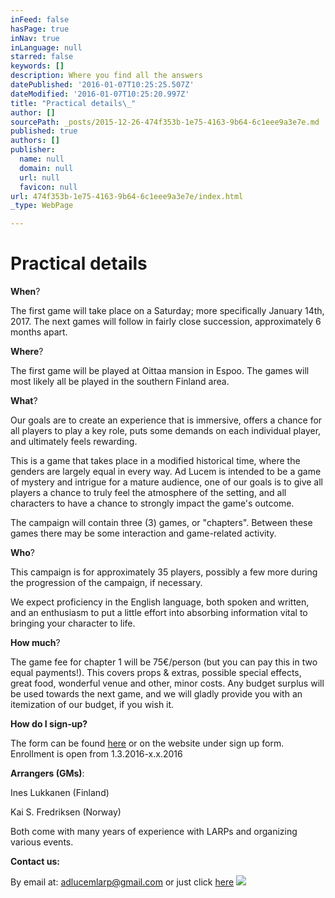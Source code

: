```yaml
---
inFeed: false
hasPage: true
inNav: true
inLanguage: null
starred: false
keywords: []
description: Where you find all the answers
datePublished: '2016-01-07T10:25:25.507Z'
dateModified: '2016-01-07T10:25:20.997Z'
title: "Practical details\_"
author: []
sourcePath: _posts/2015-12-26-474f353b-1e75-4163-9b64-6c1eee9a3e7e.md
published: true
authors: []
publisher:
  name: null
  domain: null
  url: null
  favicon: null
url: 474f353b-1e75-4163-9b64-6c1eee9a3e7e/index.html
_type: WebPage

---
```

# Practical details 

**When**? 

The first game will take place on a Saturday; more specifically January 14th, 2017\. The next games will follow in fairly close succession, approximately 6 months apart. 

**Where**? 

The first game will be played at Oittaa mansion in Espoo. The games will most likely all be played in the southern Finland area. 

**What**? 

Our goals are to create an experience that is immersive, offers a chance for all players to play a key role, puts some demands on each individual player, and ultimately feels rewarding. 

This is a game that takes place in a modified historical time, where the genders are largely equal in every way. Ad Lucem is intended to be a game of mystery and intrigue for a mature audience, one of our goals is to give all players a chance to truly feel the atmosphere of the setting, and all characters to have a chance to strongly impact the game's outcome. 

The campaign will contain three (3) games, or "chapters". Between these games there may be some interaction and game-related activity. 

**Who**? 

This campaign is for approximately 35 players, possibly a few more during the progression of the campaign, if necessary. 

We expect proficiency in the English language, both spoken and written, and an enthusiasm to put a little effort into absorbing information vital to bringing your character to life. 

**How much**? 

The game fee for chapter 1 will be 75€/person (but you can pay this in two equal payments!). This covers props & extras, possible special effects, great food, wonderful venue and other, minor costs. Any budget surplus will be used towards the next game, and we will gladly provide you with an itemization of our budget, if you wish it. 

**How do I sign-up?**

The form can be found [here][0] or on the website under sign up form. Enrollment is open from 1.3.2016-x.x.2016

**Arrangers (GMs)**: 

Ines Lukkanen (Finland)

Kai S. Fredriksen (Norway)

Both come with many years of experience with LARPs and organizing various events.

**Contact us:**

By email at: adlucemlarp@gmail.com or just click [here][1]
![](https://s3-us-west-2.amazonaws.com/the-grid-img/p/b3e4ccc15905b810e8045d3727e5cf6cd06cbead.jpg)

[0]: http://goo.gl/forms/FlGP4sYw1Q
[1]: mailto:adlucemlarp@gmail.com